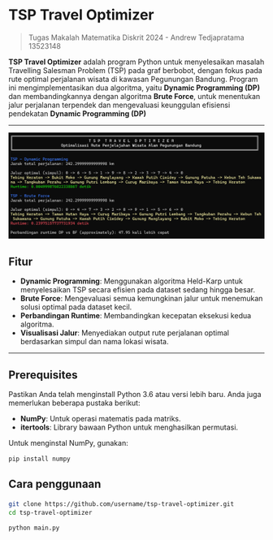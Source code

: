 # TSP Travel Optimizer

> Tugas Makalah Matematika Diskrit 2024 - Andrew Tedjapratama 13523148

**TSP Travel Optimizer** adalah program Python untuk menyelesaikan masalah Travelling Salesman Problem (TSP) pada graf berbobot, dengan fokus pada rute optimal perjalanan wisata di kawasan Pegunungan Bandung. Program ini mengimplementasikan dua algoritma, yaitu **Dynamic Programming (DP)** dan membandingkannya dengan algoritma **Brute Force**, untuk menentukan jalur perjalanan terpendek dan mengevaluasi keunggulan efisiensi pendekatan **Dynamic Programming (DP)**

---

![TSP Travel Optimizer Visualization](public/TSP.png)

## Fitur

-   **Dynamic Programming**: Menggunakan algoritma Held-Karp untuk menyelesaikan TSP secara efisien pada dataset sedang hingga besar.
-   **Brute Force**: Mengevaluasi semua kemungkinan jalur untuk menemukan solusi optimal pada dataset kecil.
-   **Perbandingan Runtime**: Membandingkan kecepatan eksekusi kedua algoritma.
-   **Visualisasi Jalur**: Menyediakan output rute perjalanan optimal berdasarkan simpul dan nama lokasi wisata.

---

## Prerequisites

Pastikan Anda telah menginstall Python 3.6 atau versi lebih baru. Anda juga memerlukan beberapa pustaka berikut:

-   **NumPy**: Untuk operasi matematis pada matriks.
-   **itertools**: Library bawaan Python untuk menghasilkan permutasi.

Untuk menginstal NumPy, gunakan:

```bash
pip install numpy

```

## Cara penggunaan

```bash
git clone https://github.com/username/tsp-travel-optimizer.git
cd tsp-travel-optimizer
```

```bash
python main.py
```
